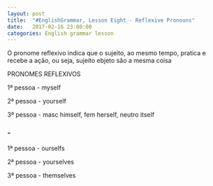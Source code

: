 ```yaml
---
layout: post
title:  "#EnglishGrammar, Lesson Eight - Reflexive Pronouns"
date:   2017-02-16 23:00:00
categories: English grammar lesson
---
```


O pronome reflexivo indica que o sujeito, ao mesmo tempo, pratica e recebe a ação, ou seja, sujeito ebjeto são a mesma coisa


PRONOMES REFLEXIVOS

1ª pessoa - myself

2ª pessoa - yourself

3ª pessoa - masc himself, fem herself, neutro itself

### - 

1ª pessoa - ourselfs

2ª pessoa - yourselves

3ª pessoa - themselves